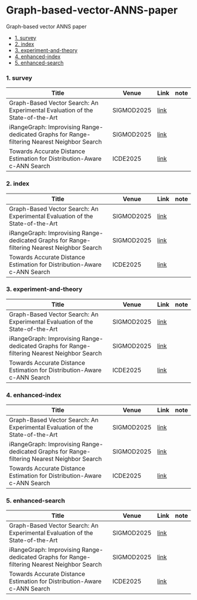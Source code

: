 # Graph-based-vector-ANNS-paper
Graph-based vector ANNS paper


<!-- no-auto-toc -->
- [1. survey](#1-graph-based)
- [2. index](#0-graph-index)
- [3. experiment-and-theory](#1-graph-based)
- [4. enhanced-index](#2-graph-based)
- [5. enhanced-search](#3-graph-based)



### 1.  survey


| Title   | Venue   |  Link   | note |
|---------|---------|--------|--------|
| Graph-Based Vector Search: An Experimental Evaluation of the State-of-the-Art | SIGMOD2025 |  [link](https://dl.acm.org/doi/pdf/10.1145/3709693) | |
| iRangeGraph: Improvising Range-dedicated Graphs for Range-filtering Nearest Neighbor Search | SIGMOD2025 | [link](https://dl.acm.org/doi/pdf/10.1145/3698814) | |
| Towards Accurate Distance Estimation for Distribution-Aware c-ANN Search| ICDE2025 | [link](https://www.computer.org/csdl/proceedings-article/icde/2025/360300c380/26FZASdBxBu)| |

### 2.  index


| Title   | Venue   |  Link   | note |
|---------|---------|--------|--------|
| Graph-Based Vector Search: An Experimental Evaluation of the State-of-the-Art | SIGMOD2025 |  [link](https://dl.acm.org/doi/pdf/10.1145/3709693) | |
| iRangeGraph: Improvising Range-dedicated Graphs for Range-filtering Nearest Neighbor Search | SIGMOD2025 | [link](https://dl.acm.org/doi/pdf/10.1145/3698814) | |
| Towards Accurate Distance Estimation for Distribution-Aware c-ANN Search| ICDE2025 | [link](https://www.computer.org/csdl/proceedings-article/icde/2025/360300c380/26FZASdBxBu)| |

### 3.  experiment-and-theory


| Title   | Venue   |  Link   | note |
|---------|---------|--------|--------|
| Graph-Based Vector Search: An Experimental Evaluation of the State-of-the-Art | SIGMOD2025 |  [link](https://dl.acm.org/doi/pdf/10.1145/3709693) | |
| iRangeGraph: Improvising Range-dedicated Graphs for Range-filtering Nearest Neighbor Search | SIGMOD2025 | [link](https://dl.acm.org/doi/pdf/10.1145/3698814) | |
| Towards Accurate Distance Estimation for Distribution-Aware c-ANN Search| ICDE2025 | [link](https://www.computer.org/csdl/proceedings-article/icde/2025/360300c380/26FZASdBxBu)| |

### 4.  enhanced-index


| Title   | Venue   |  Link   | note |
|---------|---------|--------|--------|
| Graph-Based Vector Search: An Experimental Evaluation of the State-of-the-Art | SIGMOD2025 |  [link](https://dl.acm.org/doi/pdf/10.1145/3709693) | |
| iRangeGraph: Improvising Range-dedicated Graphs for Range-filtering Nearest Neighbor Search | SIGMOD2025 | [link](https://dl.acm.org/doi/pdf/10.1145/3698814) | |
| Towards Accurate Distance Estimation for Distribution-Aware c-ANN Search| ICDE2025 | [link](https://www.computer.org/csdl/proceedings-article/icde/2025/360300c380/26FZASdBxBu)| |

### 5.  enhanced-search


| Title   | Venue   |  Link   | note |
|---------|---------|--------|--------|
| Graph-Based Vector Search: An Experimental Evaluation of the State-of-the-Art | SIGMOD2025 |  [link](https://dl.acm.org/doi/pdf/10.1145/3709693) | |
| iRangeGraph: Improvising Range-dedicated Graphs for Range-filtering Nearest Neighbor Search | SIGMOD2025 | [link](https://dl.acm.org/doi/pdf/10.1145/3698814) | |
| Towards Accurate Distance Estimation for Distribution-Aware c-ANN Search| ICDE2025 | [link](https://www.computer.org/csdl/proceedings-article/icde/2025/360300c380/26FZASdBxBu)| |


